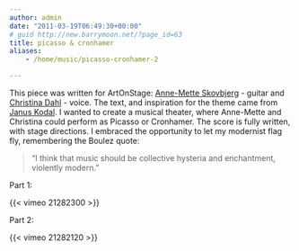 ```yaml
---
author: admin
date: "2011-03-19T06:49:30+00:00"
# guid http://new.barrymoon.net/?page_id=63
title: picasso & cronhamer
aliases:
    - /home/music/picasso-cronhamer-2

---
```

This piece was written for ArtOnStage: [Anne-Mette Skovbjerg](http://www.myspace.com/annemetteskovbjerg) \- guitar and [Christina Dahl](http://www.myspace.com/christinadahl) \- voice. The text, and inspiration for the theme came from [Janus Kodal](http://www.januskodal.dk/). I wanted to create a musical theater, where Anne-Mette and Christina could perform as Picasso or Cronhamer. The score is fully written, with stage directions. I embraced the opportunity to let my modernist flag fly, remembering the Boulez quote:

> “I think that music should be collective hysteria and enchantment, violently modern.”

Part 1:

{{< vimeo 21282300 >}}

Part 2:

{{< vimeo 21282120 >}}